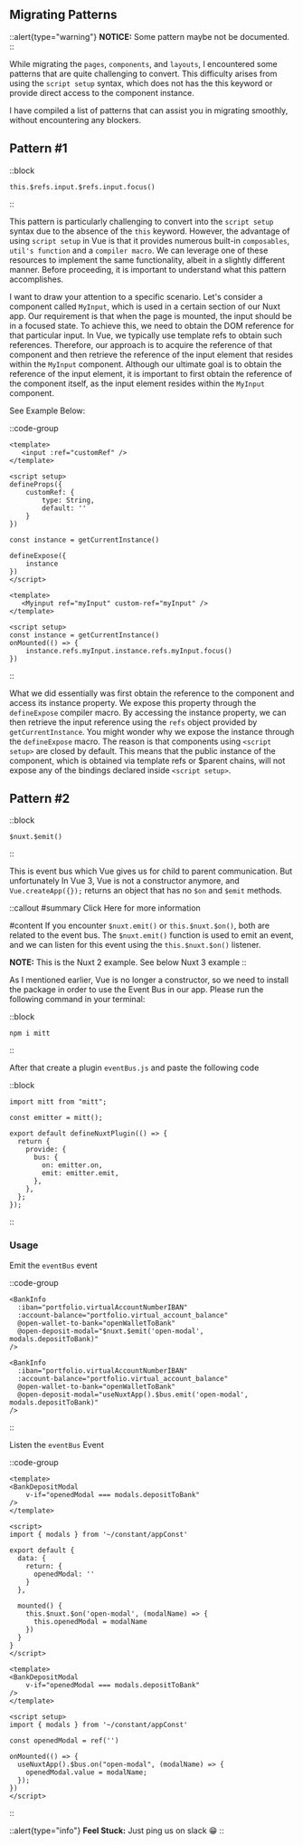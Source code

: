 ## Migrating Patterns

::alert{type="warning"}
**NOTICE:** Some pattern maybe not be documented.
::

While migrating the `pages`, `components`, and `layouts`, I encountered some patterns that are quite challenging to convert. This difficulty arises from using the `script setup` syntax, which does not has the this keyword or provide direct access to the component instance.

I have compiled a list of patterns that can assist you in migrating smoothly, without encountering any blockers.

## Pattern #1

::block
```js[some_file.vue]
this.$refs.input.$refs.input.focus()
```
::

This pattern is particularly challenging to convert into the `script setup` syntax due to the absence of the `this` keyword. However, the advantage of using `script setup` in Vue is that it provides numerous built-in `composables`, `util's function` and a `compiler macro`. We can leverage one of these resources to implement the same functionality, albeit in a slightly different manner. Before proceeding, it is important to understand what this pattern accomplishes.

I want to draw your attention to a specific scenario. Let's consider a component called `MyInput`, which is used in a certain section of our Nuxt app. Our requirement is that when the page is mounted, the input should be in a focused state. To achieve this, we need to obtain the DOM reference for that particular input. In Vue, we typically use template refs to obtain such references. Therefore, our approach is to acquire the reference of that component and then retrieve the reference of the input element that resides within the `MyInput` component. Although our ultimate goal is to obtain the reference of the input element, it is important to first obtain the reference of the component itself, as the input element resides within the `MyInput` component.

See Example Below:

::code-group
```js[Myinput.vue]
<template>
   <input :ref="customRef" />
</template>

<script setup>
defineProps({
    customRef: {
        type: String,
        default: ''
    }
})

const instance = getCurrentInstance()

defineExpose({
    instance
})
</script>
```

```js[some_page.vue]
<template>
   <Myinput ref="myInput" custom-ref="myInput" />
</template>

<script setup>
const instance = getCurrentInstance()
onMounted(() => {
    instance.refs.myInput.instance.refs.myInput.focus()  
})
```

::

What we did essentially was first obtain the reference to the component and access its instance property. We expose this property through the `defineExpose` compiler macro. By accessing the instance property, we can then retrieve the input reference using the `refs` object provided by `getCurrentInstance`. You might wonder why we expose the instance through the `defineExpose` macro. The reason is that components using `<script setup>` are closed by default. This means that the public instance of the component, which is obtained via template refs or $parent chains, will not expose any of the bindings declared inside `<script setup>`.

## Pattern #2

::block
```js[some_file.vue]
$nuxt.$emit()
```
::

This is event bus which Vue gives us for child to parent communication. But unfortunately In Vue 3, Vue is not a constructor anymore, and `Vue.createApp({});` returns an object that has no `$on` and `$emit` methods.

::callout
#summary
Click Here for more information

#content
If you encounter `$nuxt.emit()` or `this.$nuxt.$on()`, both are related to the event bus. The `$nuxt.emit()` function is used to emit an event, and we can listen for this event using the `this.$nuxt.$on()` listener.

**NOTE:** This is the Nuxt 2 example. See below Nuxt 3 example
::

As I mentioned earlier, Vue is no longer a constructor, so we need to install the package in order to use the Event Bus in our app. Please run the following command in your terminal:

::block
```bash[bash]
npm i mitt
```
::

After that create a plugin `eventBus.js` and paste the following code

::block
```js[plugins/eventBus.js]
import mitt from "mitt";

const emitter = mitt();

export default defineNuxtPlugin(() => {
  return {
    provide: {
      bus: {
        on: emitter.on,
        emit: emitter.emit,
      },
    },
  };
});
```
::

### Usage

Emit the `eventBus` event

::code-group
```html[Nuxt 2]
<BankInfo
  :iban="portfolio.virtualAccountNumberIBAN"
  :account-balance="portfolio.virtual_account_balance"
  @open-wallet-to-bank="openWalletToBank"
  @open-deposit-modal="$nuxt.$emit('open-modal', modals.depositToBank)"
/>
```

```html[Nuxt 3]
<BankInfo
  :iban="portfolio.virtualAccountNumberIBAN"
  :account-balance="portfolio.virtual_account_balance"
  @open-wallet-to-bank="openWalletToBank"
  @open-deposit-modal="useNuxtApp().$bus.emit('open-modal', modals.depositToBank)"
/>
```
::

Listen the `eventBus` Event

::code-group
```html[Nuxt 2]
<template>
<BankDepositModal
    v-if="openedModal === modals.depositToBank"
/>
</template>

<script>
import { modals } from '~/constant/appConst'

export default {
  data: {
    return: {
      openedModal: '' 
    }
  },
  
  mounted() {
    this.$nuxt.$on('open-modal', (modalName) => {
      this.openedModal = modalName
    })
  }
}
</script>
```

```html[Nuxt 3]
<template>
<BankDepositModal
    v-if="openedModal === modals.depositToBank"
/>
</template>

<script setup>
import { modals } from '~/constant/appConst'

const openedModal = ref('')

onMounted(() => {
  useNuxtApp().$bus.on("open-modal", (modalName) => {
    openedModal.value = modalName;
  });
})
</script>

```
::

::alert{type="info"}
**Feel Stuck:** Just ping us on slack 😁
::

